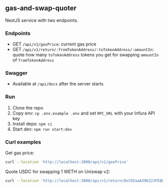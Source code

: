 ## gas-and-swap-quoter

NestJS service with two endpoints.

### Endpoints

- GET `/api/v1/gasPrice`: current gas price
- GET `/api/v1/return/:fromTokenAddress/:toTokenAddress/:amountIn`: quote how many `toTokenAddress` tokens you get for swapping `amountIn` of `fromTokenAddress`

### Swagger

- Available at `/api/docs` after the server starts

### Run

1. Clone the repo
2. Copy env: `cp .env.example .env` and set `RPC_URL` with your Infura API key
3. Install deps: `npm ci`
4. Start dev: `npm run start:dev`

### Curl examples

Get gas price:

```bash
curl --location 'http://localhost:3000/api/v1/gasPrice'
```

Quote USDC for swapping 1 WETH on Uniswap v2:

```bash
curl --location 'http://localhost:3000/api/v1/return/0xC02aaA39b223FE8D0A0e5C4F27eAD9083C756Cc2/0xa0b86991c6218b36c1d19d4a2e9eb0ce3606eb48/1000000000000000000'
```
